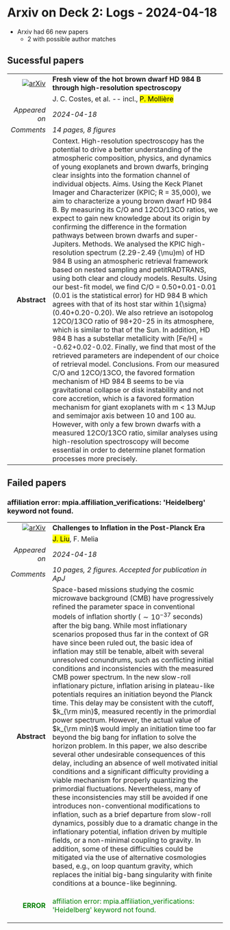 # Arxiv on Deck 2: Logs - 2024-04-18

* Arxiv had 66 new papers
    * 2 with possible author matches

## Sucessful papers


|||
|---:|:---|
| [![arXiv](https://img.shields.io/badge/arXiv-arXiv:2404.11523-b31b1b.svg)](https://arxiv.org/abs/arXiv:2404.11523) | **Fresh view of the hot brown dwarf HD 984 B through high-resolution  spectroscopy**  |
|| J. C. Costes, et al. -- incl., <mark>P. Mollière</mark> |
|*Appeared on*| *2024-04-18*|
|*Comments*| *14 pages, 8 figures*|
|**Abstract**| Context. High-resolution spectroscopy has the potential to drive a better understanding of the atmospheric composition, physics, and dynamics of young exoplanets and brown dwarfs, bringing clear insights into the formation channel of individual objects. Aims. Using the Keck Planet Imager and Characterizer (KPIC; R = 35,000), we aim to characterize a young brown dwarf HD 984 B. By measuring its C/O and 12CO/13CO ratios, we expect to gain new knowledge about its origin by confirming the difference in the formation pathways between brown dwarfs and super-Jupiters. Methods. We analysed the KPIC high-resolution spectrum (2.29-2.49 {\mu}m) of HD 984 B using an atmospheric retrieval framework based on nested sampling and petitRADTRANS, using both clear and cloudy models. Results. Using our best-fit model, we find C/O = 0.50+0.01-0.01 (0.01 is the statistical error) for HD 984 B which agrees with that of its host star within 1{\sigma} (0.40+0.20-0.20). We also retrieve an isotopolog 12CO/13CO ratio of 98+20-25 in its atmosphere, which is similar to that of the Sun. In addition, HD 984 B has a substellar metallicity with [Fe/H] = -0.62+0.02-0.02. Finally, we find that most of the retrieved parameters are independent of our choice of retrieval model. Conclusions. From our measured C/O and 12CO/13CO, the favored formation mechanism of HD 984 B seems to be via gravitational collapse or disk instability and not core accretion, which is a favored formation mechanism for giant exoplanets with m < 13 MJup and semimajor axis between 10 and 100 au. However, with only a few brown dwarfs with a measured 12CO/13CO ratio, similar analyses using high-resolution spectroscopy will become essential in order to determine planet formation processes more precisely. |

## Failed papers

### affiliation error: mpia.affiliation_verifications: 'Heidelberg' keyword not found. 


|||
|---:|:---|
| [![arXiv](https://img.shields.io/badge/arXiv-arXiv:2404.10956-b31b1b.svg)](https://arxiv.org/abs/arXiv:2404.10956) | **Challenges to Inflation in the Post-Planck Era**  |
|| <mark>J. Liu</mark>, F. Melia |
|*Appeared on*| *2024-04-18*|
|*Comments*| *10 pages, 2 figures. Accepted for publication in ApJ*|
|**Abstract**| Space-based missions studying the cosmic microwave background (CMB) have progressively refined the parameter space in conventional models of inflation shortly ($\sim 10^{-37}$ seconds) after the big bang. While most inflationary scenarios proposed thus far in the context of GR have since been ruled out, the basic idea of inflation may still be tenable, albeit with several unresolved conundrums, such as conflicting initial conditions and inconsistencies with the measured CMB power spectrum. In the new slow-roll inflationary picture, inflation arising in plateau-like potentials requires an initiation beyond the Planck time. This delay may be consistent with the cutoff, $k_{\rm min}$, measured recently in the primordial power spectrum. However, the actual value of $k_{\rm min}$ would imply an initiation time too far beyond the big bang for inflation to solve the horizon problem. In this paper, we also describe several other undesirable consequences of this delay, including an absence of well motivated initial conditions and a significant difficulty providing a viable mechanism for properly quantizing the primordial fluctuations. Nevertheless, many of these inconsistencies may still be avoided if one introduces non-conventional modifications to inflation, such as a brief departure from slow-roll dynamics, possibly due to a dramatic change in the inflationary potential, inflation driven by multiple fields, or a non-minimal coupling to gravity. In addition, some of these difficulties could be mitigated via the use of alternative cosmologies based, e.g., on loop quantum gravity, which replaces the initial big-bang singularity with finite conditions at a bounce-like beginning. |
|<p style="color:green"> **ERROR** </p>| <p style="color:green">affiliation error: mpia.affiliation_verifications: 'Heidelberg' keyword not found.</p> |

